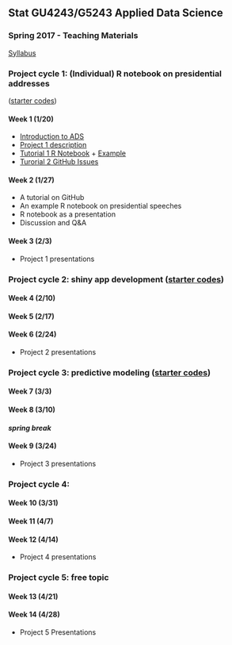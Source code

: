## Stat GU4243/G5243 Applied Data Science
### Spring 2017 - Teaching Materials

[Syllabus](CourseInfo/G5243_Spring_2017_ADS.md)

### Project cycle 1: (Individual) R notebook on presidential addresses
([starter codes](/Projects_startercodes/Project1-RNotebook/))
#### Week 1 (1/20)
+ [Introduction to ADS](Tutorials/wk1-Intro.pdf)
+ [Project 1 description](Projects_startercodes/Project1-RNotebook/doc/Proj1_desc.md)
+ [Tutorial 1 R Notebook](https://cdn.rawgit.com/TZstatsADS/ADS_Teaching/04f772cb/Tutorials/tutorial_rnotebook.html) + [Example](https://github.com/TZstatsADS/Fall2016-proj1-grp7)
+ [Turorial 2 GitHub Issues](https://cdn.rawgit.com/TZstatsADS/ADS_Teaching/04f772cb/Tutorials/tutotrial_issues.html)

#### Week 2 (1/27)
+ A tutorial on GitHub
+ An example R notebook on presidential speeches
+ R notebook as a presentation
+ Discussion and Q&A

#### Week 3 (2/3)
+ Project 1 presentations

### Project cycle 2: shiny app development ([starter codes](link))
#### Week 4 (2/10)
#### Week 5 (2/17)
#### Week 6 (2/24)
+ Project 2 presentations

### Project cycle 3: predictive modeling ([starter codes](link))

#### Week 7 (3/3)
#### Week 8 (3/10)
#### *spring break*
#### Week 9 (3/24) 
+ Project 3 presentations

### Project cycle 4: 
#### Week 10 (3/31)
#### Week 11 (4/7)
#### Week 12 (4/14)
+ Project 4 presentations

### Project cycle 5: free topic

#### Week 13 (4/21)
#### Week 14 (4/28) 
+ Project 5 Presentations

